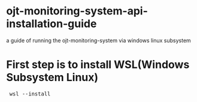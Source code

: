 # ojt-monitoring-system-api-installation-guide
a guide of running the ojt-monitoring-system via windows linux subsystem

# First step is to install WSL(Windows Subsystem Linux)
<pre> wsl --install </pre>

